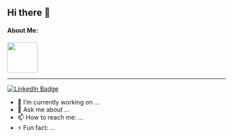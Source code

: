## Hi there 👋

#### About Me:

<div id="header" align="start">
  <img src="https://media.giphy.com/media/M9gbBd9nbDrOTu1Mqx/giphy.gif" width="70"/>
</div>

---

<div id="badges">
  <a target="_blank" href="https://www.linkedin.com/in/tahseen-ahamad-486862192/">
    <img src="https://img.shields.io/badge/LinkedIn-blue?style=for-the-badge&logo=linkedin&logoColor=white" alt="LinkedIn Badge"/>
  </a>
</div>



- 🔭 I’m currently working on ...
- 💬 Ask me about ...
- 📫 How to reach me: ...
- ⚡ Fun fact: ...
